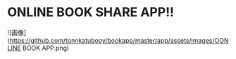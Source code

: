 # ONLINE BOOK SHARE APP!!

![画像](https://github.com/tonnkatubooy/bookapp/master/app/assets/images/OONLINE BOOK APP.png)
